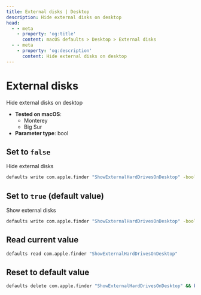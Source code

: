 ```yaml
---
title: External disks | Desktop
description: Hide external disks on desktop
head:
  - - meta
    - property: 'og:title'
      content: macOS defaults > Desktop > External disks
  - - meta
    - property: 'og:description'
      content: Hide external disks on desktop
---
```


# External disks

Hide external disks on desktop

- **Tested on macOS**:
  - Monterey
  - Big Sur
- **Parameter type**: bool

## Set to `false`

Hide external disks

```bash
defaults write com.apple.finder "ShowExternalHardDrivesOnDesktop" -bool "false" && killall Finder
```

## Set to `true` (default value)

Show external disks

```bash
defaults write com.apple.finder "ShowExternalHardDrivesOnDesktop" -bool "true" && killall Finder
```

## Read current value

```bash
defaults read com.apple.finder "ShowExternalHardDrivesOnDesktop"
```

## Reset to default value

```bash
defaults delete com.apple.finder "ShowExternalHardDrivesOnDesktop" && killall Finder
```
